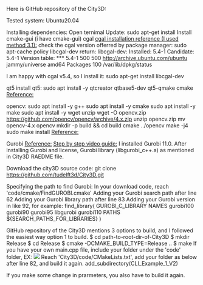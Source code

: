 

Here is GitHub repository of the City3D:
[](https://github.com/tudelft3d/City3D)

Tested system: Ubuntu20.04

Installing dependencies:
Open ternimal
Update: 
sudo apt-get install
Install cmake-gui (i have cmake-gui)
cgal
[cgal installation reference (I used method 3.1):](https://doc.cgal.org/latest/Manual/usage.html)
check the cgal version offerred by package manager:
sudo apt-cache policy libcgal-dev
return:
libcgal-dev:
  Installed: 5.4-1
  Candidate: 5.4-1
  Version table:
 *** 5.4-1 500
        500 http://archive.ubuntu.com/ubuntu jammy/universe amd64 Packages
        100 /var/lib/dpkg/status

I am happy with cgal v5.4, so I install it:
sudo apt-get install libcgal-dev

qt5
install qt5:
sudo apt install -y qtcreator qtbase5-dev qt5-qmake cmake
[Reference:](https://askubuntu.com/questions/1404263/how-do-you-install-qt-on-ubuntu22-04)

opencv:
sudo apt install -y g++
sudo apt install -y cmake
sudo apt install -y make
sudo apt install -y wget unzip
wget -O opencv.zip https://github.com/opencv/opencv/archive/4.x.zip
unzip opencv.zip
mv opencv-4.x opencv
mkdir -p build && cd build
cmake ../opencv
make -j4
sudo make install
[Reference:](https://docs.opencv.org/4.x/d7/d9f/tutorial_linux_install.html)

Gurobi
[Reference:](https://www.gurobi.com/documentation/5.6/quickstart/installation_linux.html)
[Step by step video guide:](https://www.youtube.com/watch?v=OYuOKXPJ5PI)
I installed Gurobi 11.0.
After installing Gurobi and license, Gurobi library (libgurobi_c++.a) as mentioned in City3D RAEDME file.

Download the city3D source code:
git clone https://github.com/tudelft3d/City3D.git

Specifying the path to find Gurobi:
In your download code, reach 'code/cmake/FindGUROBI.cmake'
Adding your Gurobi search path after line 62
Adding your Gurobi library path after line 83
Adding your Gurobi version in like 92, for example:
find_library( GUROBI_C_LIBRARY
            NAMES gurobi100 gurobi90 gurobi95 libgurobi gurobi110
            PATHS ${SEARCH_PATHS_FOR_LIBRARIES}
            )


GitHub repository of the City3D mentions 3 options to build, and I followed the easiest way option 1 to build. 
$ cd path-to-root-dir-of-City3D
$ mkdir Release
$ cd Release
$ cmake -DCMAKE_BUILD_TYPE=Release ..
$ make
If you have your own main.cpp file, include your folder under the 'code' folder, EX:
![](E:\QL_2022\Pycharm_Test\Glasgow_Test_2023\lod2\image\C1.JPG)
Reach 'City3D/code/CMakeLists.txt', add your folder as below after line 82, and build it again.
add_subdirectory(CLI_Example_1_V2)

If you make some change in prarmeters, you also have to build it again.
